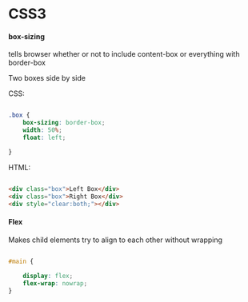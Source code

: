 CSS3
====


#### box-sizing

tells browser whether or not to include content-box or everything with border-box


Two boxes side by side

CSS:

``` css

.box {
	box-sizing: border-box;
	width: 50%;
	float: left;

}

```

HTML:

``` html

<div class="box">Left Box</div>
<div class="box">Right Box</div>
<div style="clear:both;"></div>

```

#### Flex 

Makes child elements try to align to each other without wrapping

``` css

#main {
	
	display: flex;
	flex-wrap: nowrap;
}

```















